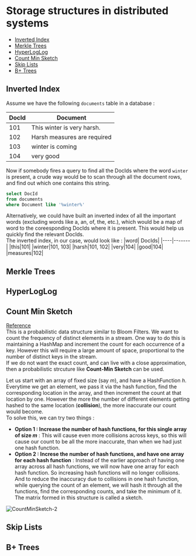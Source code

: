 # Storage structures in distributed systems
* [Inverted Index](#inverted-index)
* [Merkle Trees](#merkle-trees)
* [HyperLogLog](#hyperloglog)
* [Count Min Sketch](#count-min-sketch)
* [Skip Lists](#skip-lists)
* [B+ Trees](#b+-trees)

## Inverted Index
Assume we have the following ``documents`` table in a database :

|DocId|Document|
|-----|--------|
|101| This winter is very harsh.|
|102| Harsh measures are required|
|103| winter is coming|
|104| very good|

Now if somebody fires a query to find all the DocIds where the word ``winter`` is present, a crude way would be to scan through all the document rows, and find out which one contains this string.
```sql
select DocId
from documents
where Document like '%winter%'
```

Alternatively, we could have built an inverted index of all the important words (excluding words like a, an, of, the, etc.), which would be a map of word to the coreesponding DocIds where it is present. This would help us quickly find the relevant DocIds.   
The inverted index, in our case, would look like : 
|word| DocIds|
|----|-------|
|this|101|
|winter|101, 103|
|harsh|101, 102|
|very|104|
|good|104|
|measures|102|

## Merkle Trees

## HyperLogLog

## Count Min Sketch
[Reference](https://florian.github.io/count-min-sketch/)   
This is a probabilistic data structure similar to Bloom Filters. We want to count the frequency of distinct elements in a stream.
One way to do this is maintaining a HashMap and increment the count for each occurrence of a key. However this will require a large amount of space, proportional
to the number of distinct keys in the stream.   
If we do not want the exact count, and can live with a close approximation, then a probabilistic strcuture like **Count-Min Sketch** can be used.

Let us start with an array of fixed size (say *m*), and have a HashFunction *h*. Everytime we get an element, we pass it via the hash function, find the corresponding location in the array, and then increment the count at that location by one. However the more the number of different elements getting hashed to the same location (**collision**), the more inaccurate our count would become.   
To solve this, we can try two things :
* **Option 1 : Increase the number of hash functions, for this single array of size *m*** : This will cause even more collisions across keys, so this will cause our count to be all the more inaccurate, than when we had just one hash function.
* **Option 2 : Increse the number of hash functions, and have one array for each hash function** : Instead of the earlier approach of having one array across all hash functions, we will now have one array for each hash function. So increasing hash functions will no longer collisions. And to reduce the inaccuracy due to collisions in one hash function, while querying the count of an element, we will hash it through all the functions, find the corresponding counts, and take the minimum of it. The matrix formed in this structure is called a sketch.

![CountMinSketch-2](https://user-images.githubusercontent.com/13499858/148096179-55195579-e3d5-4663-81c4-9ee68289c4da.png)


## Skip Lists

## B+ Trees
